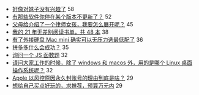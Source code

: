 - [好像对妹子没有兴趣了](https://www.v2ex.com/t/753295) 58
- [有那些软件你停在某个版本不更新了？](https://www.v2ex.com/t/753273) 52
- [父母给介绍了一个律师女孩，我要怎么展开呢？](https://www.v2ex.com/t/753263) 45
- [我的 21 年无差别阅读书单，共 48 本](https://www.v2ex.com/t/753268) 38
- [有了外接硬盘 Mac mini 确实可以无压力选最低配了](https://www.v2ex.com/t/753250) 36
- [拼多多什么会成功？](https://www.v2ex.com/t/753323) 35
- [询问一个 JS 函数题](https://www.v2ex.com/t/753236) 32
- [请问大家工作的时候，除了 windows 和 macos 外，用的是哪个 Linux 桌面操作系统呢？](https://www.v2ex.com/t/753283) 32
- [Apple 以风控原因永久封账号的理由到底是啥？](https://www.v2ex.com/t/753265) 29
- [想给自己买点好玩的，求推荐，预算万元内](https://www.v2ex.com/t/753313) 29
